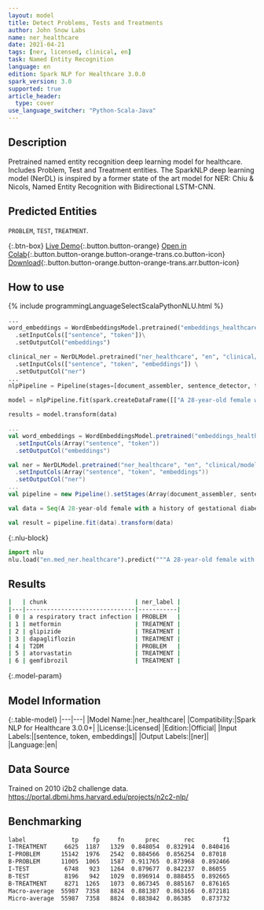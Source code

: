 ```yaml
---
layout: model
title: Detect Problems, Tests and Treatments
author: John Snow Labs
name: ner_healthcare
date: 2021-04-21
tags: [ner, licensed, clinical, en]
task: Named Entity Recognition
language: en
edition: Spark NLP for Healthcare 3.0.0
spark_version: 3.0
supported: true
article_header:
  type: cover
use_language_switcher: "Python-Scala-Java"
---
```



## Description


Pretrained named entity recognition deep learning model for healthcare. Includes Problem, Test and Treatment entities. The SparkNLP deep learning model (NerDL) is inspired by a former state of the art model for NER: Chiu & Nicols, Named Entity Recognition with Bidirectional LSTM-CNN.


## Predicted Entities


`PROBLEM`, `TEST`, `TREATMENT`.


{:.btn-box}
[Live Demo](https://demo.johnsnowlabs.com/healthcare/NER_SIGN_SYMP/){:.button.button-orange}
[Open in Colab](https://colab.research.google.com/github/JohnSnowLabs/spark-nlp-workshop/blob/master/tutorials/Certification_Trainings/Healthcare/1.Clinical_Named_Entity_Recognition_Model.ipynb){:.button.button-orange.button-orange-trans.co.button-icon}
[Download](https://s3.amazonaws.com/auxdata.johnsnowlabs.com/clinical/models/ner_healthcare_en_3.0.0_3.0_1619015116634.zip){:.button.button-orange.button-orange-trans.arr.button-icon}


## How to use






<div class="tabs-box" markdown="1">
{% include programmingLanguageSelectScalaPythonNLU.html %}

```python
...
word_embeddings = WordEmbeddingsModel.pretrained("embeddings_healthcare", "en", "clinical/models")\
  .setInputCols(["sentence", "token"])\
  .setOutputCol("embeddings")

clinical_ner = NerDLModel.pretrained("ner_healthcare", "en", "clinical/models") \
  .setInputCols(["sentence", "token", "embeddings"]) \
  .setOutputCol("ner")
...
nlpPipeline = Pipeline(stages=[document_assembler, sentence_detector, tokenizer, word_embeddings, clinical_ner, ner_converter])

model = nlpPipeline.fit(spark.createDataFrame([["A 28-year-old female with a history of gestational diabetes mellitus diagnosed eight years prior to presentation and subsequent type two diabetes mellitus ( T2DM ), one prior episode of HTG-induced pancreatitis three years prior to presentation , associated with an acute hepatitis , and obesity with a body mass index ( BMI ) of 33.5 kg/m2 , presented with a one-week history of polyuria , polydipsia , poor appetite , and vomiting . Two weeks prior to presentation , she was treated with a five-day course of amoxicillin for a respiratory tract infection . She was on metformin , glipizide , and dapagliflozin for T2DM and atorvastatin and gemfibrozil for HTG ."]]).toDF("text"))

results = model.transform(data)
```
```scala
...
val word_embeddings = WordEmbeddingsModel.pretrained("embeddings_healthcare", "en", "clinical/models")
  .setInputCols(Array("sentence", "token"))
  .setOutputCol("embeddings")

val ner = NerDLModel.pretrained("ner_healthcare", "en", "clinical/models") 
  .setInputCols(Array("sentence", "token", "embeddings"))
  .setOutputCol("ner")
...
val pipeline = new Pipeline().setStages(Array(document_assembler, sentence_detector, tokenizer, word_embeddings, ner, ner_converter))

val data = Seq(A 28-year-old female with a history of gestational diabetes mellitus diagnosed eight years prior to presentation and subsequent type two diabetes mellitus ( T2DM ), one prior episode of HTG-induced pancreatitis three years prior to presentation , associated with an acute hepatitis , and obesity with a body mass index ( BMI ) of 33.5 kg/m2 , presented with a one-week history of polyuria , polydipsia , poor appetite , and vomiting . Two weeks prior to presentation , she was treated with a five-day course of amoxicillin for a respiratory tract infection . She was on metformin , glipizide , and dapagliflozin for T2DM and atorvastatin and gemfibrozil for HTG .).toDF("text")

val result = pipeline.fit(data).transform(data)


```


{:.nlu-block}
```python
import nlu
nlu.load("en.med_ner.healthcare").predict("""A 28-year-old female with a history of gestational diabetes mellitus diagnosed eight years prior to presentation and subsequent type two diabetes mellitus ( T2DM ), one prior episode of HTG-induced pancreatitis three years prior to presentation , associated with an acute hepatitis , and obesity with a body mass index ( BMI ) of 33.5 kg/m2 , presented with a one-week history of polyuria , polydipsia , poor appetite , and vomiting . Two weeks prior to presentation , she was treated with a five-day course of amoxicillin for a respiratory tract infection . She was on metformin , glipizide , and dapagliflozin for T2DM and atorvastatin and gemfibrozil for HTG .""")
```

</div>


## Results


```bash
|   | chunk                         | ner_label |
|---|-------------------------------|-----------|
| 0 | a respiratory tract infection | PROBLEM   |
| 1 | metformin                     | TREATMENT |
| 2 | glipizide                     | TREATMENT |
| 3 | dapagliflozin                 | TREATMENT |
| 4 | T2DM                          | PROBLEM   |
| 5 | atorvastatin                  | TREATMENT |
| 6 | gemfibrozil                   | TREATMENT |


```


{:.model-param}
## Model Information


{:.table-model}
|---|---|
|Model Name:|ner_healthcare|
|Compatibility:|Spark NLP for Healthcare 3.0.0+|
|License:|Licensed|
|Edition:|Official|
|Input Labels:|[sentence, token, embeddings]|
|Output Labels:|[ner]|
|Language:|en|


## Data Source


Trained on 2010 i2b2 challenge data. https://portal.dbmi.hms.harvard.edu/projects/n2c2-nlp/


## Benchmarking


```bash
label             tp    fp     fn      prec       rec        f1
I-TREATMENT     6625  1187   1329  0.848054  0.832914  0.840416
I-PROBLEM      15142  1976   2542  0.884566  0.856254  0.87018 
B-PROBLEM      11005  1065   1587  0.911765  0.873968  0.892466
I-TEST          6748   923   1264  0.879677  0.842237  0.86055 
B-TEST          8196   942   1029  0.896914  0.888455  0.892665
B-TREATMENT     8271  1265   1073  0.867345  0.885167  0.876165
Macro-average  55987  7358   8824  0.881387  0.863166  0.872181
Micro-average  55987  7358   8824  0.883842  0.86385   0.873732
```
<!--stackedit_data:
eyJoaXN0b3J5IjpbLTU4Nzk3MDUzMl19
-->